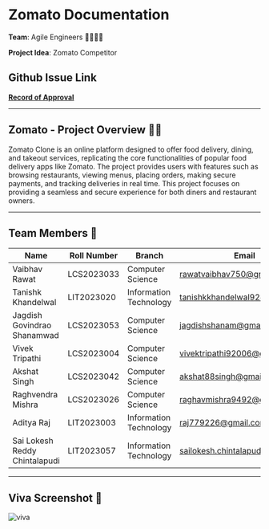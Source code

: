 # Zomato  Documentation  
**Team**: Agile Engineers 👨‍💻👩‍💻

**Project Idea**: Zomato Competitor  

## **Github Issue Link**  
**[Record of Approval](https://github.com/IIITLucknowSWEngg/Assignment/issues/16)**

---


## Zomato  - Project Overview 🍔🍕

Zomato Clone is an online platform designed to offer food delivery, dining, and takeout services, replicating the core functionalities of popular food delivery apps like Zomato. The project provides users with features such as browsing restaurants, viewing menus, placing orders, making secure payments, and tracking deliveries in real time. This project focuses on providing a seamless and secure experience for both diners and restaurant owners.

---




## Team Members 👥

| Name                              | Roll Number   | Branch              | Email                              | GitHub Username    |
|-----------------------------------|---------------|---------------------|------------------------------------|-------------------|
| Vaibhav Rawat                     | LCS2023033    | Computer Science    | rawatvaibhav750@gmail.com          | VaibhavvRawat     |
| Tanishk Khandelwal                | LIT2023020    | Information Technology | tanishkkhandelwal92@gmail.com      | Tanishk4444       |
| Jagdish Govindrao Shanamwad       | LCS2023053    | Computer Science    | jagdishshanam@gmail.com            | jgs8688           |
| Vivek Tripathi                    | LCS2023004    | Computer Science    | vivektripathi92006@gmail.com       | vivek23024        |
| Akshat Singh                      | LCS2023042    | Computer Science    | akshat88singh@gmail.com            | Luv888            |
| Raghvendra Mishra                 | LCS2023026    | Computer Science    | raghavmishra9492@gmail.com         | raghavmishra8382  |
| Aditya Raj                         | LIT2023003    | Information Technology | raj779226@gmail.com               | Aditya2023003     |
| Sai Lokesh Reddy Chintalapudi     | LIT2023057    | Information Technology | sailokesh.chintalapudi@gmail.com | Sailokesh321      |

---




## Viva Screenshot 📸

![viva](https://github.com/user-attachments/assets/9a0f43c3-2f45-4a98-9bb8-eadfb4d70687)
